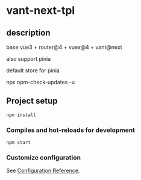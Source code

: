 # vant-next-tpl

## description

base vue3 + router@4 + vuex@4 + vant@next

also support pinia

default store for pinia

npx npm-check-updates -u

## Project setup

```
npm install
```

### Compiles and hot-reloads for development

```
npm start
```

### Customize configuration

See [Configuration Reference](https://v3.cn.vuejs.org/guide/introduction.html).
